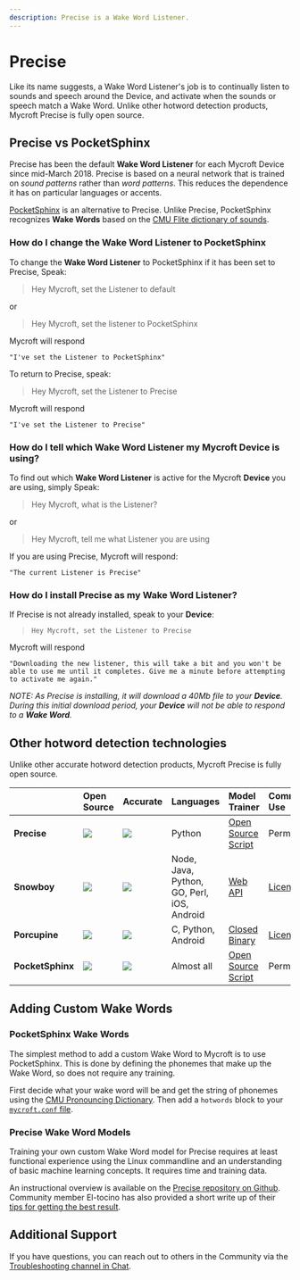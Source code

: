 ```yaml
---
description: Precise is a Wake Word Listener.
---
```


# Precise

Like its name suggests, a Wake Word Listener's job is to continually listen to sounds and speech around the Device, and activate when the sounds or speech match a Wake Word. Unlike other hotword detection products, Mycroft Precise is fully open source.

## Precise vs PocketSphinx

Precise has been the default **Wake Word Listener** for each Mycroft Device since mid-March 2018. Precise is based on a neural network that is trained on _sound patterns_ rather than _word patterns_. This reduces the dependence it has on particular languages or accents.

[PocketSphinx](https://github.com/cmusphinx/pocketsphinx) is an alternative to Precise. Unlike Precise, PocketSphinx recognizes **Wake Words** based on the [CMU Flite dictionary of sounds](http://www.speech.cs.cmu.edu/cgi-bin/cmudict).

### How do I change the **Wake Word Listener** to PocketSphinx

To change the **Wake Word Listener** to PocketSphinx if it has been set to Precise, Speak:

> Hey Mycroft, set the Listener to default

or

> Hey Mycroft, set the listener to PocketSphinx

Mycroft will respond

`"I've set the Listener to PocketSphinx"`

To return to Precise, speak:

> Hey Mycroft, set the Listener to Precise

Mycroft will respond

`"I've set the Listener to Precise"`

### How do I tell which **Wake Word Listener** my Mycroft **Device** is using?

To find out which **Wake Word Listener** is active for the Mycroft **Device** you are using, simply Speak:

> Hey Mycroft, what is the Listener?

or

> Hey Mycroft, tell me what Listener you are using

If you are using Precise, Mycroft will respond:

`"The current Listener is Precise"`

### How do I install Precise as my **Wake Word Listener**?

If Precise is not already installed, speak to your **Device**:

> `Hey Mycroft, set the Listener to Precise`

Mycroft will respond

`"Downloading the new listener, this will take a bit and you won't be able to use me until it completes. Give me a minute before attempting to activate me again."`

_NOTE: As Precise is installing, it will download a 40Mb file to your **Device**. During this initial download period, your **Device** will not be able to respond to a **Wake Word**._

## Other hotword detection technologies

Unlike other accurate hotword detection products, Mycroft Precise is fully open source.

|  | Open Source | Accurate | Languages | Model Trainer | Commercial Use | GitHub |
| :--- | :--- | :--- | :--- | :--- | :--- | :--- |
| **Precise** | ![](https://images2.imgbox.com/c7/63/UVtCmPfa_o.png) | ![](https://images2.imgbox.com/c7/63/UVtCmPfa_o.png) | Python | [Open Source Script](https://github.com/MycroftAI/mycroft-precise/wiki/Training-your-own-wake-word) | Permitted | [MycroftAI/mycroft-precise](https://github.com/MycroftAI/mycroft-precise) |
| **Snowboy** | ![](https://images2.imgbox.com/99/47/lm3vjOzO_o.png) | ![](https://images2.imgbox.com/c7/63/UVtCmPfa_o.png) | Node, Java, Python, GO, Perl, iOS, Android | [Web API](http://docs.kitt.ai/snowboy/#restful-api) | [License Fee](https://github.com/Kitt-AI/snowboy/blob/master/README_commercial.md#evaluation-license-faq) | [Kitt-AI/snowboy](https://github.com/kitt-ai/snowboy) |
| **Porcupine** | ![](https://images2.imgbox.com/99/47/lm3vjOzO_o.png) | ![](https://images2.imgbox.com/c7/63/UVtCmPfa_o.png) | C, Python, Android | [Closed Binary](https://github.com/Picovoice/Porcupine/tree/master/tools/optimizer) | [License Fee](https://github.com/Picovoice/Porcupine#license) | [Picovoice/Porcupine](https://github.com/Picovoice/Porcupine) |
| **PocketSphinx** | ![](https://images2.imgbox.com/c7/63/UVtCmPfa_o.png) | ![](https://images2.imgbox.com/99/47/lm3vjOzO_o.png) | Almost all | [Open Source Script](https://cmusphinx.github.io/wiki/tutorialam/) | Permitted | [cmusphinx/pocketsphinx](https://github.com/cmusphinx/pocketsphinx) |

## Adding Custom Wake Words

### PocketSphinx Wake Words

The simplest method to add a custom Wake Word to Mycroft is to use PocketSphinx. This is done by defining the phonemes that make up the Wake Word, so does not require any training.

First decide what your wake word will be and get the string of phonemes using the [CMU Pronouncing Dictionary](http://www.speech.cs.cmu.edu/cgi-bin/cmudict). Then add a `hotwords` block to your [`mycroft.conf` file](https://mycroft.ai/documentation/mycroft-conf/#changing-your-wake-word).

### Precise Wake Word Models

Training your own custom Wake Word model for Precise requires at least functional experience using the Linux commandline and an understanding of basic machine learning concepts. It requires time and training data.

An instructional overview is available on the [Precise repository on Github](https://github.com/MycroftAI/mycroft-precise/wiki/Training-your-own-wake-word#how-to-train-your-own-wake-word). Community member El-tocino has also provided a short write up of their [tips for getting the best result](https://github.com/el-tocino/localcroft/blob/master/precise/Precise.md).

## Additional Support

If you have questions, you can reach out to others in the Community via the [Troubleshooting channel in Chat](https://chat.mycroft.ai/community/channels/troubleshooting).

